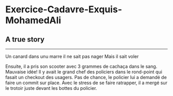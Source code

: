 # Exercice-Cadavre-Exquis-MohamedAli

## A true story 
---------------

Un canard dans unu marre 
il ne sait pas nager 
Mais il sait voler 

 Ensuite, il a pris son scooter avec 3 grammes de cachaça dans le sang. Mauvaise idée! Il y avait le grand chef des policiers dans le rond-point qui fasait un checkout des usagers. Pas de chance, le policier lui a demandé de faire un commit sur place. Avec le stress de se faire ratrapper, il a mergé sur le trotoir juste devant les bottes du policier.
